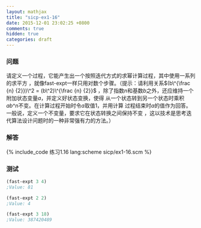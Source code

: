 ```yaml
---
layout: mathjax
title: "sicp-ex1-16"
date: 2015-12-01 23:02:25 +0800
comments: true
hidden: true
categories: draft
---
```


### 问题

请定义一个过程，它能产生出一个按照迭代方式的求幂计算过程，其中使用一系列的求平方
，就像fast-expt一样只用对数个步骤。（提示：请利用关系$(b\^{\frac {n} {2}})\^2 = (b\^2)\^{\frac {n} {2}}$
，除了指数$n$和基数$b$之外，还应维持一个附加状态变量$a$，并定义好状态变换，使得
从一个状态转到另一个状态时乘积$a b\^n$不变。在计算过程开始时令$a$取值1，并用计算
过程结束时$a$的值作为回答。一般说，定义一个不变量，要求它在状态转换之间保持不变
，这以技术是思考迭代算法设计问题时的一种非常强有力的方法。）

### 解答

{% include_code 练习1.16 lang:scheme sicp/ex1-16.scm %}

### 测试

``` scheme
(fast-expt 3 4)
;Value: 81

(fast-expt 2 2)
;Value: 4

(fast-expt 3 18)
;Value: 387420489
```

